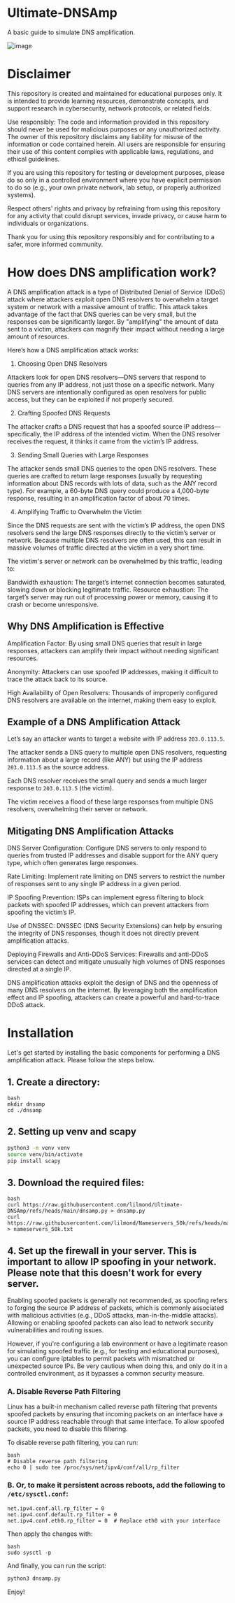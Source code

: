 # Ultimate-DNSAmp
A basic guide to simulate DNS amplification.

![image](https://github.com/user-attachments/assets/e84574cb-f96e-4813-96ce-e6b5cc892e11)

# Disclaimer

This repository is created and maintained for educational purposes only. It is intended to provide learning resources, demonstrate concepts, and support research in cybersecurity, network protocols, or related fields.

Use responsibly: The code and information provided in this repository should never be used for malicious purposes or any unauthorized activity. The owner of this repository disclaims any liability for misuse of the information or code contained herein. All users are responsible for ensuring their use of this content complies with applicable laws, regulations, and ethical guidelines.

If you are using this repository for testing or development purposes, please do so only in a controlled environment where you have explicit permission to do so (e.g., your own private network, lab setup, or properly authorized systems).

Respect others' rights and privacy by refraining from using this repository for any activity that could disrupt services, invade privacy, or cause harm to individuals or organizations.

Thank you for using this repository responsibly and for contributing to a safer, more informed community.

# How does DNS amplification work?

A DNS amplification attack is a type of Distributed Denial of Service (DDoS) attack where attackers exploit open DNS resolvers to overwhelm a target system or network with a massive amount of traffic. This attack takes advantage of the fact that DNS queries can be very small, but the responses can be significantly larger. By "amplifying" the amount of data sent to a victim, attackers can magnify their impact without needing a large amount of resources.

Here’s how a DNS amplification attack works:

1. Choosing Open DNS Resolvers

Attackers look for open DNS resolvers—DNS servers that respond to queries from any IP address, not just those on a specific network. Many DNS servers are intentionally configured as open resolvers for public access, but they can be exploited if not properly secured.

2. Crafting Spoofed DNS Requests

The attacker crafts a DNS request that has a spoofed source IP address—specifically, the IP address of the intended victim. When the DNS resolver receives the request, it thinks it came from the victim’s IP address.

3. Sending Small Queries with Large Responses

The attacker sends small DNS queries to the open DNS resolvers. These queries are crafted to return large responses (usually by requesting information about DNS records with lots of data, such as the ANY record type). For example, a 60-byte DNS query could produce a 4,000-byte response, resulting in an amplification factor of about 70 times.

4. Amplifying Traffic to Overwhelm the Victim

Since the DNS requests are sent with the victim’s IP address, the open DNS resolvers send the large DNS responses directly to the victim’s server or network. Because multiple DNS resolvers are often used, this can result in massive volumes of traffic directed at the victim in a very short time.

The victim's server or network can be overwhelmed by this traffic, leading to:

Bandwidth exhaustion: The target’s internet connection becomes saturated, slowing down or blocking legitimate traffic.
Resource exhaustion: The target’s server may run out of processing power or memory, causing it to crash or become unresponsive.

## Why DNS Amplification is Effective

Amplification Factor: By using small DNS queries that result in large responses, attackers can amplify their impact without needing significant resources.

Anonymity: Attackers can use spoofed IP addresses, making it difficult to trace the attack back to its source.

High Availability of Open Resolvers: Thousands of improperly configured DNS resolvers are available on the internet, making them easy to exploit.

## Example of a DNS Amplification Attack

Let’s say an attacker wants to target a website with IP address `203.0.113.5`.

The attacker sends a DNS query to multiple open DNS resolvers, requesting information about a large record (like ANY) but using the IP address `203.0.113.5` as the source address.

Each DNS resolver receives the small query and sends a much larger response to `203.0.113.5` (the victim).

The victim receives a flood of these large responses from multiple DNS resolvers, overwhelming their server or network.

## Mitigating DNS Amplification Attacks

DNS Server Configuration: Configure DNS servers to only respond to queries from trusted IP addresses and disable support for the ANY query type, which often generates large responses.

Rate Limiting: Implement rate limiting on DNS servers to restrict the number of responses sent to any single IP address in a given period.

IP Spoofing Prevention: ISPs can implement egress filtering to block packets with spoofed IP addresses, which can prevent attackers from spoofing the victim’s IP.

Use of DNSSEC: DNSSEC (DNS Security Extensions) can help by ensuring the integrity of DNS responses, though it does not directly prevent amplification attacks.

Deploying Firewalls and Anti-DDoS Services: Firewalls and anti-DDoS services can detect and mitigate unusually high volumes of DNS responses directed at a single IP.

DNS amplification attacks exploit the design of DNS and the openness of many DNS resolvers on the internet. By leveraging both the amplification effect and IP spoofing, attackers can create a powerful and hard-to-trace DDoS attack.

# Installation

Let's get started by installing the basic components for performing a DNS amplification attack. Please follow the steps below.

## 1. Create a directory:
```
bash
mkdir dnsamp
cd ./dnsamp
```

## 2. Setting up venv and scapy
```bash
python3 -m venv venv
source venv/bin/activate
pip install scapy
```

## 3. Download the required files:
```
bash
curl https://raw.githubusercontent.com/lilmond/Ultimate-DNSAmp/refs/heads/main/dnsamp.py > dnsamp.py
curl https://raw.githubusercontent.com/lilmond/Nameservers_50k/refs/heads/main/nameservers_50k.txt > nameservers_50k.txt
```

## 4. Set up the firewall in your server. This is important to allow IP spoofing in your network. Please note that this doesn't work for every server.

Enabling spoofed packets is generally not recommended, as spoofing refers to forging the source IP address of packets, which is commonly associated with malicious activities (e.g., DDoS attacks, man-in-the-middle attacks). Allowing or enabling spoofed packets can also lead to network security vulnerabilities and routing issues.

However, if you're configuring a lab environment or have a legitimate reason for simulating spoofed traffic (e.g., for testing and educational purposes), you can configure iptables to permit packets with mismatched or unexpected source IPs. Be very cautious when doing this, and only do it in a controlled environment, as it bypasses a common security measure.

### A. Disable Reverse Path Filtering

Linux has a built-in mechanism called reverse path filtering that prevents spoofed packets by ensuring that incoming packets on an interface have a source IP address reachable through that same interface. To allow spoofed packets, you need to disable this filtering.

To disable reverse path filtering, you can run:
```
bash
# Disable reverse path filtering
echo 0 | sudo tee /proc/sys/net/ipv4/conf/all/rp_filter
```

### B. Or, to make it persistent across reboots, add the following to `/etc/sysctl.conf`:

```
net.ipv4.conf.all.rp_filter = 0
net.ipv4.conf.default.rp_filter = 0
net.ipv4.conf.eth0.rp_filter = 0  # Replace eth0 with your interface
```

Then apply the changes with:

```
bash
sudo sysctl -p
```

And finally, you can run the script:
```bash
python3 dnsamp.py
```

Enjoy!
